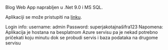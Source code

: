 Blog Web App naprabljen u .Net 9.0 i MS SQL.


Aplikaciji se može pristupiti na [linku](https://kulblog-beaybkb4bferbhbv.germanywestcentral-01.azurewebsites.net).

Login info:
username: admin
Password: superjakotajnašifra123
Napomena: 
Aplikacija je hostana na besplatnom Azure servisu pa je nekad potrebno pričekati koju minutu dok se probudi servis i baza podataka na drugome servisu
